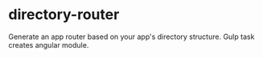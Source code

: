 # directory-router
Generate an app router based on your app's directory structure.  Gulp task creates angular module.
